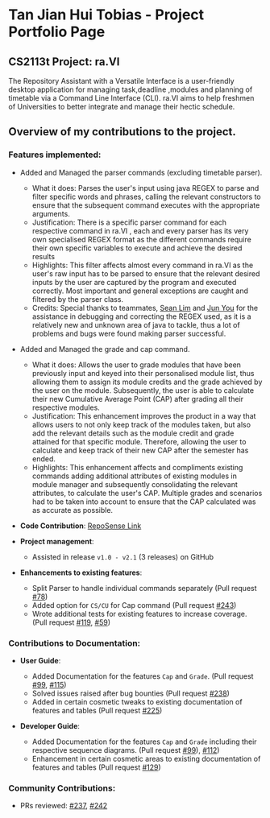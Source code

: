 # Tan Jian Hui Tobias - Project Portfolio Page

## CS2113t Project: ra.VI

The Repository Assistant with a Versatile Interface is a user-friendly desktop application for managing task,deadline
,modules and planning of timetable via a Command Line Interface (CLI). ra.VI aims to help freshmen of Universities to
better integrate and manage their hectic schedule. 

## Overview of my contributions to the project.

### Features implemented: 
  * Added and Managed the parser commands (excluding timetable parser).
    * What it does: Parses the user's input using java REGEX to parse and filter specific words and phrases, calling the
    relevant constructors to ensure that the subsequent command executes with the appropriate arguments.
    * Justification: There is a specific parser command for each respective command in ra.VI , each and every parser has
    its very own specialised REGEX format as the different commands require their own specific variables to execute and achieve
    the desired results
    * Highlights: This filter affects almost every command in ra.VI as the user's raw input has to be parsed to ensure that 
    the relevant desired inputs by the user are captured by the program and executed correctly. Most important and general 
    exceptions are caught and filtered by the parser class.
    * Credits: Special thanks to teammates, [Sean Lim](https://github.com/AY2021S1-CS2113T-T09-2/tp/tree/master/docs/team/aseanseen.md) and [Jun You](https://github.com/AY2021S1-CS2113T-T09-2/tp/tree/master/docs/team/f0fz.md) for the assistance in debugging and correcting the REGEX used, as
    it is a relatively new and unknown area of java to tackle, thus a lot of problems and bugs were found making parser successful.

  * Added and Managed the grade and cap command.
    * What it does: Allows the user to grade modules that have been previously input and keyed into their personalised module list,
    thus allowing them to assign its module credits and the grade achieved by the user on the module. Subsequently, the user is able 
    to calculate their new Cumulative Average Point (CAP) after grading all their respective modules.
    * Justification: This enhancement improves the product in a way that allows users to not only keep track of the modules taken, but
    also add the relevant details such as the module credit and grade attained for that specific module. Therefore, allowing the
    user to calculate and keep track of their new CAP after the semester has ended. 
    * Highlights: This enhancement affects and compliments existing commands adding additional attributes of existing modules in
    module manager and subsequently consolidating the relevant attributes, to calculate the user's CAP. Multiple grades and scenarios 
    had to be taken into account to ensure that the CAP calculated was as accurate as possible. 
    
* **Code Contribution**: [RepoSense Link](https://nus-cs2113-ay2021s1.github.io/tp-dashboard/#breakdown=true&search=tobiasceg&sort=groupTitle&sortWithin=title&since=2020-09-27&timeframe=commit&mergegroup=&groupSelect=groupByRepos&checkedFileTypes=docs~functional-code~test-code~other)

* **Project management**:
  * Assisted in release `v1.0 - v2.1` (3 releases) on GitHub
  
* **Enhancements to existing features**:
  * Split Parser to handle individual commands separately (Pull request [\#78](https://github.com/AY2021S1-CS2113T-T09-2/tp/pull/78))
  * Added option for `CS/CU` for Cap command (Pull request [\#243](https://github.com/AY2021S1-CS2113T-T09-2/tp/pull/243))
  * Wrote additional tests for existing features to increase coverage. (Pull request [\#119](https://github.com/AY2021S1-CS2113T-T09-2/tp/pull/119), [\#59](https://github.com/AY2021S1-CS2113T-T09-2/tp/pull/59))
 
### Contributions to Documentation:
  * **User Guide**:
    * Added Documentation for the features `Cap` and `Grade`. (Pull request [\#99](https://github.com/AY2021S1-CS2113T-T09-2/tp/pull/99), [\#115](https://github.com/AY2021S1-CS2113T-T09-2/tp/pull/115))
    * Solved issues raised after bug bounties (Pull request [\#238](https://github.com/AY2021S1-CS2113T-T09-2/tp/pull/238))
    * Added in certain cosmetic tweaks to existing documentation of features and tables (Pull request [\#225](https://github.com/AY2021S1-CS2113T-T09-2/tp/pull/225))
    
  * **Developer Guide**:
    * Added Documentation for the features `Cap` and `Grade` including their respective sequence diagrams. (Pull request [\#99](https://github.com/AY2021S1-CS2113T-T09-2/tp/pull/99)), [\#112](https://github.com/AY2021S1-CS2113T-T09-2/tp/pull/112))
    * Enhancement in certain cosmetic areas to existing documentation of features and tables (Pull request [\#129](https://github.com/AY2021S1-CS2113T-T09-2/tp/pull/129))
    
### Community Contributions:
  * PRs reviewed: [\#237](https://github.com/AY2021S1-CS2113T-T09-2/tp/pull/237), [\#242](https://github.com/AY2021S1-CS2113T-T09-2/tp/pull/242)
  
    
